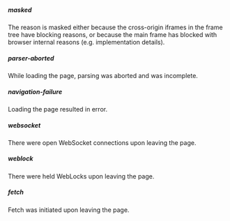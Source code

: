 <!-- This is a list of NotRestoredReasons that are reported through NotRestoredReasons API. -->
##### masked
The reason is masked either because the cross-origin iframes in the frame tree
have blocking reasons, or because the main frame has blocked with browser
internal reasons (e.g. implementation details).

##### parser-aborted
While loading the page, parsing was aborted and was incomplete.

##### navigation-failure
Loading the page resulted in error.

##### websocket
There were open WebSocket connections upon leaving the page.

##### weblock
There were held WebLocks upon leaving the page.

##### fetch
Fetch was initiated upon leaving the page.
